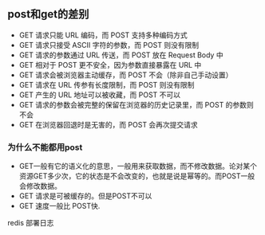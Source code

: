 ## post和get的差别
-   GET 请求只能 URL 编码，而 POST 支持多种编码方式
-   GET 请求只接受 ASCII 字符的参数，而 POST 则没有限制
-   GET 请求的参数通过 URL 传送，而 POST 放在 Request Body 中
-   GET 相对于 POST 更不安全，因为参数直接暴露在 URL 中
-   GET 请求会被浏览器主动缓存，而 POST 不会（除非自己手动设置）
-   GET 请求在 URL 传参有长度限制，而 POST 则没有限制
-   GET 产生的 URL 地址可以被收藏，而 POST 不可以
-   GET 请求的参数会被完整的保留在浏览器的历史记录里，而 POST 的参数则不会
-   GET 在浏览器回退时是无害的，而 POST 会再次提交请求

### 为什么不能都用post
-   GET一般有它的语义化的意思，一般用来获取数据，而不修改数据。论对某个资源GET多少次，它的状态是不会改变的，也就是说是幂等的。而POST一般会修改数据。
-   GET 请求是可被缓存的。但是POST不可以
-   GET 速度一般比 POST快.

redis
部署日志

